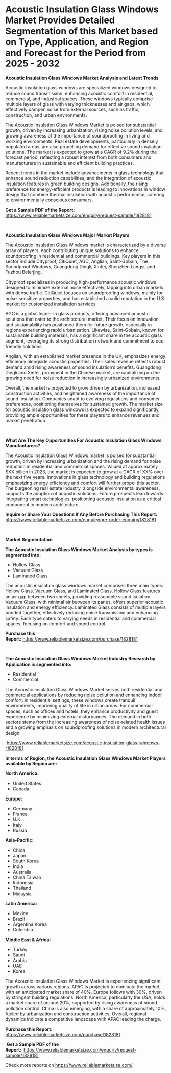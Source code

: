 <p><h1>Acoustic Insulation Glass Windows Market Provides Detailed Segmentation of this Market based on Type, Application, and Region and Forecast for the Period from 2025 - 2032</h1></p><p><strong>Acoustic Insulation Glass Windows Market Analysis and Latest Trends</strong></p>
<p><p>Acoustic insulation glass windows are specialized windows designed to reduce sound transmission, enhancing acoustic comfort in residential, commercial, and industrial spaces. These windows typically comprise multiple layers of glass with varying thicknesses and air gaps, which effectively dampen noise from external sources, such as traffic, construction, and urban environments.</p><p>The Acoustic Insulation Glass Windows Market is poised for substantial growth, driven by increasing urbanization, rising noise pollution levels, and growing awareness of the importance of soundproofing in living and working environments. Real estate developments, particularly in densely populated areas, are also propelling demand for effective sound insulation solutions. The market is expected to grow at a CAGR of 9.2% during the forecast period, reflecting a robust interest from both consumers and manufacturers in sustainable and efficient building practices.</p><p>Recent trends in the market include advancements in glass technology that enhance sound reduction capabilities, and the integration of acoustic insulation features in green building designs. Additionally, the rising preference for energy-efficient products is leading to innovations in window design that combine thermal insulation with acoustic performance, catering to environmentally conscious consumers.</p></p>
<p><strong>Get a Sample PDF of the Report:&nbsp;</strong> <a href="https://www.reliablemarketsize.com/enquiry/request-sample/1828181?utm_campaign=1133&utm_medium=2&utm_source=Github&utm_content=ia&utm_term=03022025&utm_id=acoustic-insulation-glass-windows">https://www.reliablemarketsize.com/enquiry/request-sample/1828181</a></p>
<p>&nbsp;</p>
<p><strong>Acoustic Insulation Glass Windows Major Market Players</strong></p>
<p><p>The Acoustic Insulation Glass Windows market is characterized by a diverse array of players, each contributing unique solutions to enhance soundproofing in residential and commercial buildings. Key players in this sector include Cityproof, CitiQuiet, AGC, Anglian, Saint-Gobain, The Soundproof Windows, Guangdong Dingli, Xinfei, Shenzhen Langsi, and Fuzhou Beierjing.</p><p>Cityproof specializes in producing high-performance acoustic windows designed to minimize external noise effectively, tapping into urban markets with dense traffic. CitiQuiet focuses on soundproofing windows, mainly for noise-sensitive properties, and has established a solid reputation in the U.S. market for customized installation services.</p><p>AGC is a global leader in glass products, offering advanced acoustic solutions that cater to the architectural market. Their focus on innovation and sustainability has positioned them for future growth, especially in regions experiencing rapid urbanization. Likewise, Saint-Gobain, known for sustainable building materials, has a significant share in the acoustic glass segment, leveraging its strong distribution network and commitment to eco-friendly solutions.</p><p>Anglian, with an established market presence in the UK, emphasizes energy efficiency alongside acoustic properties. Their sales revenue reflects robust demand amid rising awareness of sound insulation’s benefits. Guangdong Dingli and Xinfei, prominent in the Chinese market, are capitalizing on the growing need for noise reduction in increasingly urbanized environments. </p><p>Overall, the market is projected to grow driven by urbanization, increased construction activities, and heightened awareness of the importance of sound insulation. Companies adapt to evolving regulations and consumer preferences, positioning themselves for sustained growth. The market size for acoustic insulation glass windows is expected to expand significantly, providing ample opportunities for these players to enhance revenues and market penetration.</p></p>
<p>&nbsp;</p>
<p><strong>What Are The Key Opportunities For Acoustic Insulation Glass Windows Manufacturers?</strong></p>
<p><p>The Acoustic Insulation Glass Windows market is poised for substantial growth, driven by increasing urbanization and the rising demand for noise reduction in residential and commercial spaces. Valued at approximately $XX billion in 2023, the market is expected to grow at a CAGR of XX% over the next five years. Innovations in glass technology and building regulations emphasizing energy efficiency and comfort will further propel this sector. The burgeoning real estate industry, alongside environmental awareness, supports the adoption of acoustic solutions. Future prospects lean towards integrating smart technologies, positioning acoustic insulation as a critical component in modern architecture.</p></p>
<p><strong>Inquire or Share Your Questions If Any Before Purchasing This Report:</strong> <a href="https://www.reliablemarketsize.com/enquiry/pre-order-enquiry/1828181?utm_campaign=1133&utm_medium=2&utm_source=Github&utm_content=ia&utm_term=03022025&utm_id=acoustic-insulation-glass-windows">https://www.reliablemarketsize.com/enquiry/pre-order-enquiry/1828181</a></p>
<p>&nbsp;</p>
<p><strong>Market Segmentation</strong></p>
<p><strong>The Acoustic Insulation Glass Windows Market Analysis by types is segmented into:</strong></p>
<p><ul><li>Hollow Glass</li><li>Vacuum Glass</li><li>Laminated Glass</li></ul></p>
<p><p>The acoustic insulation glass windows market comprises three main types: Hollow Glass, Vacuum Glass, and Laminated Glass. Hollow Glass features an air gap between two sheets, providing reasonable sound isolation. Vacuum Glass, with minimal air between its panes, offers superior acoustic insulation and energy efficiency. Laminated Glass consists of multiple layers bonded together, effectively reducing noise transmission and enhancing safety. Each type caters to varying needs in residential and commercial spaces, focusing on comfort and sound control.</p></p>
<p><strong>Purchase this Report:&nbsp;</strong><a href="https://www.reliablemarketsize.com/purchase/1828181?utm_campaign=1133&utm_medium=2&utm_source=Github&utm_content=ia&utm_term=03022025&utm_id=acoustic-insulation-glass-windows">https://www.reliablemarketsize.com/purchase/1828181</a></p>
<p>&nbsp;</p>
<p><strong>The Acoustic Insulation Glass Windows Market Industry Research by Application is segmented into:</strong></p>
<p><ul><li>Residential</li><li>Commercial</li></ul></p>
<p><p>The Acoustic Insulation Glass Windows Market serves both residential and commercial applications by reducing noise pollution and enhancing indoor comfort. In residential settings, these windows create tranquil environments, improving quality of life in urban areas. For commercial spaces, such as offices and hotels, they enhance productivity and guest experience by minimizing external disturbances. The demand in both sectors stems from the increasing awareness of noise-related health issues and a growing emphasis on soundproofing solutions in modern architectural design.</p></p>
<p><a href="https://www.reliablemarketsize.com/acoustic-insulation-glass-windows-r1828181?utm_campaign=1133&utm_medium=2&utm_source=Github&utm_content=ia&utm_term=03022025&utm_id=acoustic-insulation-glass-windows">&nbsp;https://www.reliablemarketsize.com/acoustic-insulation-glass-windows-r1828181</a></p>
<p><strong>In terms of Region, the Acoustic Insulation Glass Windows Market Players available by Region are:</strong></p>
<p>
    <p> <strong> North America: </strong>
        <ul>
            <li>United States</li>
            <li>Canada</li>
        </ul>
        </p> 
    <p> <strong> Europe: </strong>
        <ul>
            <li>Germany</li>
            <li>France</li>
            <li>U.K.</li>
            <li>Italy</li>
            <li>Russia</li>
        </ul>
        </p> 
    <p> <strong> Asia-Pacific: </strong>
        <ul>
            <li>China</li>
            <li>Japan</li>
            <li>South Korea</li>
            <li>India</li>
            <li>Australia</li>
            <li>China Taiwan</li>
            <li>Indonesia</li>
            <li>Thailand</li>
            <li>Malaysia</li>
        </ul>
        </p> 
    <p> <strong> Latin America: </strong>
        <ul>
            <li>Mexico</li>
            <li>Brazil</li>
            <li>Argentina Korea</li>
            <li>Colombia</li>
        </ul>
        </p> 
    <p> <strong> Middle East & Africa: </strong>
        <ul>
            <li>Turkey</li>
            <li>Saudi</li>
            <li>Arabia</li>
            <li>UAE</li>
            <li>Korea</li>
        </ul>
    </p>
    </p>
<p><p>The Acoustic Insulation Glass Windows Market is experiencing significant growth across various regions. APAC is projected to dominate the market, with an anticipated market share of 40%. Europe follows with 30%, driven by stringent building regulations. North America, particularly the USA, holds a market share of around 20%, supported by rising awareness of sound pollution control. China is also emerging, with a share of approximately 10%, fueled by urbanization and construction activities. Overall, regional dynamics indicate a competitive landscape with APAC leading the charge.</p></p>
<p><strong>Purchase this Report: </strong><a href="https://www.reliablemarketsize.com/purchase/1828181?utm_campaign=1133&utm_medium=2&utm_source=Github&utm_content=ia&utm_term=03022025&utm_id=acoustic-insulation-glass-windows">https://www.reliablemarketsize.com/purchase/1828181</a></p>
<p>&nbsp;<strong>Get a Sample PDF of the Report:&nbsp;&nbsp;</strong><a href="https://www.reliablemarketsize.com/enquiry/request-sample/1828181?utm_campaign=1133&utm_medium=2&utm_source=Github&utm_content=ia&utm_term=03022025&utm_id=acoustic-insulation-glass-windows">https://www.reliablemarketsize.com/enquiry/request-sample/1828181</a></p>
<p><strong></strong></p>
<p>Check more reports on <a href="https://www.reliablemarketsize.com/?utm_campaign=1133&utm_medium=2&utm_source=Github&utm_content=ia&utm_term=03022025&utm_id=acoustic-insulation-glass-windows">https://www.reliablemarketsize.com/</a></p>